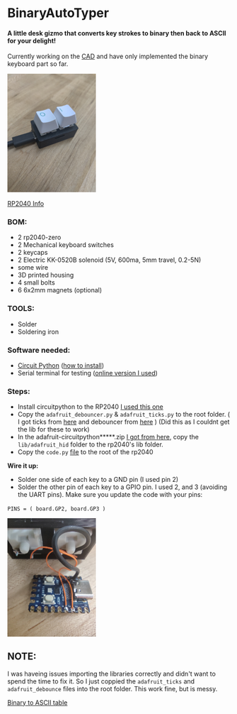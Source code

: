 # BinaryAutoTyper
#### A little desk gizmo that converts key strokes to binary then back to ASCII for your delight! 



Currently working on the [CAD](https://cad.onshape.com/documents/a23f21f7142f74b01f919613/w/19e0e9d361a04868ba1185da/e/0e3bc4b0d31ba26d3ed0fc04?renderMode=0&uiState=678027edc156f43ca85e5772) and have only implemented the binary keyboard part so far.






<img src="imgs/keyboard.jpg" alt="drawing" width="200"/>

[RP2040 Info](https://www.waveshare.com/wiki/RP2040-Zero)

### BOM:
  - 2 rp2040-zero
  - 2 Mechanical keyboard switches
  - 2 keycaps
  - 2 Electric KK-0520B solenoid (5V,  600ma, 5mm travel, 0.2-5N)
  - some wire
  - 3D printed housing
  - 4 small bolts
  - 6 6x2mm magnets (optional)

### TOOLS:
  - Solder
  - Soldering iron

### Software needed:
  - [Circuit Python](https://circuitpython.org/board/waveshare_rp2040_zero/   ) ([how to install](https://learn.adafruit.com/getting-started-with-raspberry-pi-pico-circuitpython/circuitpython))
  - Serial terminal for testing ([online version I used](https://www.serialterminal.com/advanced_terminal/src/html/index.html))



### Steps:
- Install circuitpython to the RP2040 [I used this one](https://github.com/GQster/BinaryAutoTyper/blob/main/adafruit-circuitpython-waveshare_rp2040_zero-en_US-9.2.2.uf2)
- Copy the `adafruit_debouncer.py` & `adafruit_ticks.py` to the root folder. ( I got ticks from [here](https://github.com/adafruit/Adafruit_CircuitPython_Ticks/blob/main/adafruit_ticks.py) and debouncer from [here](https://github.com/adafruit/Adafruit_CircuitPython_Debouncer/blob/main/adafruit_debouncer.py) ) (Did this as I couldnt get the lib for these to work)
- In the adafruit-circuitpython*****.zip [I got from here](https://circuitpython.org/libraries), copy the `lib/adafruit_hid` folder to the rp2040's lib folder.
- Copy the `code.py` [file](https://github.com/GQster/BinaryAutoTyper/blob/master/code.py) to the root of the rp2040



**Wire it up:**
- Solder one side of each key to a GND pin (I used pin 2)
- Solder the other pin of each key to a GPIO pin. I used 2, and 3 (avoiding the UART pins). Make sure you update the code with your pins:


`PINS = (
    board.GP2,
    board.GP3
)`

<img src="imgs/internals.jpg" alt="drawing" width="200"/>



## NOTE:
I was haveing issues importing the libraries correctly and didn't want to spend the time to fix it. So I just coppied the `adafruit_ticks` and `adafruit_debounce` files into the root folder. This work fine, but is messy. 

[Binary to ASCII table](https://www.ibm.com/docs/en/aix/7.2?topic=adapters-ascii-decimal-hexadecimal-octal-binary-conversion-table)


